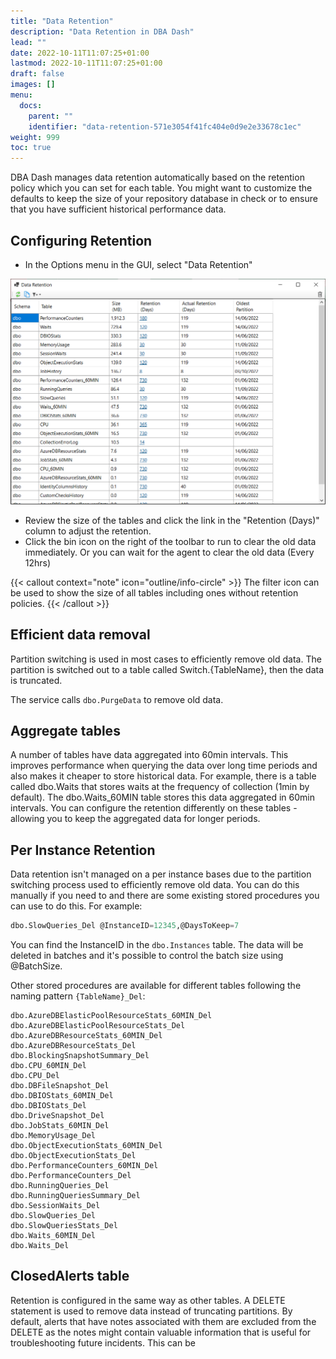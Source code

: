 ```yaml
---
title: "Data Retention"
description: "Data Retention in DBA Dash"
lead: ""
date: 2022-10-11T11:07:25+01:00
lastmod: 2022-10-11T11:07:25+01:00
draft: false
images: []
menu:
  docs:
    parent: ""
    identifier: "data-retention-571e3054f41fc404e0d9e2e33678c1ec"
weight: 999
toc: true
---
```

DBA Dash manages data retention automatically based on the retention policy which you can set for each table.  You might want to customize the defaults to keep the size of your repository database in check or to ensure that you have sufficient historical performance data.

## Configuring Retention

* In the Options menu in the GUI, select "Data Retention"

[![Configure data retention](data-retention.png)](data-retention.png)

* Review the size of the tables and click the link in the "Retention (Days)" column to adjust the retention.
* Click the bin icon on the right of the toolbar to run to clear the old data immediately.  Or you can wait for the agent to clear the old data (Every 12hrs)

{{< callout context="note" icon="outline/info-circle" >}}
The filter icon can be used to show the size of all tables including ones without retention policies.
{{< /callout >}}

## Efficient data removal

Partition switching is used in most cases to efficiently remove old data.  The partition is switched out to a table called Switch.{TableName}, then the data is truncated.

The service calls `dbo.PurgeData` to remove old data.

## Aggregate tables

A number of tables have data aggregated into 60min intervals.  This improves performance when querying the data over long time periods and also makes it cheaper to store historical data.  For example, there is a table called dbo.Waits that stores waits at the frequency of collection (1min by default).  The dbo.Waits_60MIN table stores this data aggregated in 60min intervals.  You can configure the retention differently on these tables - allowing you to keep the aggregated data for longer periods.

## Per Instance Retention

Data retention isn't managed on a per instance bases due to the partition switching process used to efficiently remove old data.  You can do this manually if you need to and there are some existing stored procedures you can use to do this. For example:

```SQL
dbo.SlowQueries_Del @InstanceID=12345,@DaysToKeep=7
```

You can find the InstanceID in the `dbo.Instances` table.  The data will be deleted in batches and it's possible to control the batch size using @BatchSize.

Other stored procedures are available for different tables following the naming pattern `{TableName}_Del`:

```
dbo.AzureDBElasticPoolResourceStats_60MIN_Del
dbo.AzureDBElasticPoolResourceStats_Del
dbo.AzureDBResourceStats_60MIN_Del
dbo.AzureDBResourceStats_Del
dbo.BlockingSnapshotSummary_Del
dbo.CPU_60MIN_Del
dbo.CPU_Del
dbo.DBFileSnapshot_Del
dbo.DBIOStats_60MIN_Del
dbo.DBIOStats_Del
dbo.DriveSnapshot_Del
dbo.JobStats_60MIN_Del
dbo.MemoryUsage_Del
dbo.ObjectExecutionStats_60MIN_Del
dbo.ObjectExecutionStats_Del
dbo.PerformanceCounters_60MIN_Del
dbo.PerformanceCounters_Del
dbo.RunningQueries_Del
dbo.RunningQueriesSummary_Del
dbo.SessionWaits_Del
dbo.SlowQueries_Del
dbo.SlowQueriesStats_Del
dbo.Waits_60MIN_Del
dbo.Waits_Del
```

## ClosedAlerts table

Retention is configured in the same way as other tables.  A DELETE statement is used to remove data instead of truncating partitions.  By default, alerts that have notes associated with them are excluded from the DELETE as the notes might contain valuable information that is useful for troubleshooting future incidents.  This can be
